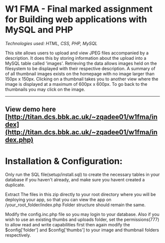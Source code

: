 # W1 FMA - Final marked assignment for Building web applications with MySQL and PHP

*Technologies used: HTML, CSS, PHP, MySQL*

This site allows users to upload and view JPEG files accompanied by a description. It does this by storing information about the upload into a MySQL table called 'images'. Retrieving the data allows images held on the filesystem to be displayed with their respective description. A summary of of all thumbnail images exists on the homepage with no image larger than 150px x 150px. Clicking on a thumbnail takes you to another view where the image is displayed at a maximum of 600px x 600px. To go back to the thumbnails you may click on the image.

---
View demo here [http://titan.dcs.bbk.ac.uk/~zqadee01/w1fma/index](http://titan.dcs.bbk.ac.uk/~zqadee01/w1fma/index.php)
---

# Installation & Configuration:
Only run the SQL file(setup/install.sql) to create the necessary tables in your database if you haven't already, 
and make sure you havent created a duplicate.

Extract The files in this zip directly to your root directory where you will be deploying your app,
so that you can view the app on /your_root_folder/index.php
Folder structure should remain the same.

Modify the config.inc.php file so you may login to your database.
Also if you wish to use an existing thumbs and uploads folder, set the 
permissions(777) to allow read and write capabilities first then again modify the $config['folder']
and $config['thumbs'] to your image and thumbnail folders respectively.